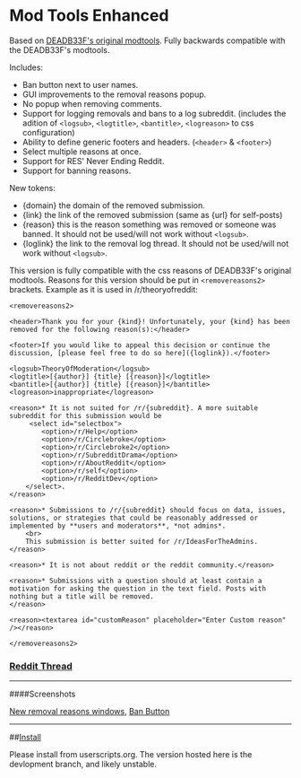 Mod Tools Enhanced 
========

Based on [DEADB33F's original modtools](http://userscripts.org/scripts/show/116254). Fully backwards compatible with the DEADB33F's modtools.


Includes: 

- Ban button next to user names. 
- GUI improvements to the removal reasons popup.
- No popup when removing comments. 
- Support for logging removals and bans to a log subreddit. (includes the adition of `<logsub>`, `<logtitle>`, `<bantitle>`, `<logreason>` to css configuration)
- Ability to define generic footers and headers. (`<header>` & `<footer>`)
- Select multiple reasons at once.
- Support for RES' Never Ending Reddit.
- Support for banning reasons.

New tokens:

- {domain} the domain of the removed submission.
- {link} the link of the removed submission (same as {url} for self-posts)
- {reason} this is the reason something was removed or someone was banned.  It should not be used/will not work without `<logsub>`.
- {loglink} the link to the removal log thread.  It should not be used/will not work without `<logsub>`.



This version is fully compatible with the css reasons of DEADB33F's original modtools. Reasons for this version should be put in `<removereasons2>` brackets. Example as it is used in /r/theoryofreddit: 


    <removereasons2>

    <header>Thank you for your {kind}! Unfortunately, your {kind} has been removed for the following reason(s):</header>
     
    <footer>If you would like to appeal this decision or continue the discussion, [please feel free to do so here]({loglink}).</footer>

    <logsub>TheoryOfModeration</logsub>
    <logtitle>[{author}] {title} [{reason}]</logtitle>
    <bantitle>[{author}] {title} [{reason}]</bantitle>
    <logreason>inappropriate</logreason>

    <reason>* It is not suited for /r/{subreddit}. A more suitable subreddit for this submission would be 
         <select id="selectbox">
            <option>/r/Help</option>
            <option>/r/Circlebroke</option>
            <option>/r/Circlebroke2</option>
            <option>/r/SubredditDrama</option>
            <option>/r/AboutReddit</option>
            <option>/r/self</option>
            <option>/r/RedditDev</option>
        </select>.     
    </reason>

    <reason>* Submissions to /r/{subreddit} should focus on data, issues, solutions, or strategies that could be reasonably addressed or implemented by **users and moderators**, *not admins*.
        <br>
        This submission is better suited for /r/IdeasForTheAdmins.
    </reason>

    <reason>* It is not about reddit or the reddit community.</reason>

    <reason>* Submissions with a question should at least contain a motivation for asking the question in the text field. Posts with nothing but a title will be removed.         
    </reason>

    <reason><textarea id="customReason" placeholder="Enter Custom reason" /></reason>

    </removereasons2>

### [Reddit Thread](http://www.reddit.com/r/toolbox/comments/1etr6b/mod_tools_enhanced/)

---

####Screenshots

[New removal reasons windows](http://i.imgur.com/2Am4NQv.png), [Ban Button](http://i.imgur.com/5nbWDfH.png)


---

##[Install](http://userscripts.org/scripts/show/165486)

Please install from userscripts.org.  The version hosted here is the devlopment branch, and likely unstable.
